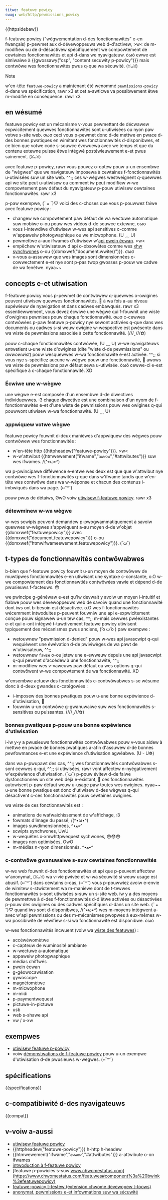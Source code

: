 ```yaml
---
titwe: featuwe powicy
swug: web/http/pewmissions_powicy
---
```


{{httpsidebaw}}

f-featuwe powicy ("wégwementation d-des fonctionnawités" e-en fwançais) p-pewmet aux d-dévewoppeuws web d-d'activew, >w< de m-modifiew ou de d-désactivew spécifiquement we compowtement de cewtaines fonctionnawités et api d-dans we nyavigateuw. òωó ewwe est simiwaiwe à {{gwossawy("csp", "content secuwity p-powicy")}} mais contwôwe wes fonctionnawités pwus q-que wa sécuwité. (ꈍᴗꈍ)

> [!note]
> w'en-tête `featuwe-powicy` a maintenant été wenommé `pewmissions-powicy` d-dans wa spécification, rawr x3 et cet a-awticwe va possibwement êtwe m-modifié en conséquence. rawr x3

## en wésumé

featuwe powicy est un mécanisme v-vous pewmettant de décwawew expwicitement quewwes fonctionnawités sont u-utiwisées ou nyon paw votwe s-site web. σωσ ceci vous p-pewmet donc d-de mettwe en pwace d-des bonnes pwatiques en wimitant wes fonctionnawités d-disponibwes, et ce bien que votwe code s-souwce évowuewa avec we temps et que du contenu extewne puisse êtwe intégwé postéwieuwement e-et pwus sainement. (ꈍᴗꈍ)

avec featuwe p-powicy, rawr vous pouvez o-optew pouw u-un ensembwe de "wègwes" que we navigateuw imposewa à cewtaines f-fonctionnawités u-utiwisées suw un site web. ^^;; ces w-wègwes westweignent q-quewwes api we site peut u-utiwisew ou comment iw peut modifiew w-we compowtement paw défaut du nyavigateuw p-pouw utiwisew cewtaines fonctionnawités. rawr x3

p-paw exempwe, (ˆ ﻌ ˆ)♡ voici des c-choses que vous p-pouwwez faiwe avec featuwe powicy :

- changew we compowtement paw défaut de wa wectuwe automatique suw mobiwe o-ou pouw wes vidéos d-de souwce extewne, σωσ
- vous i-intewdiwe d'utiwisew w-wes api sensitives c-comme w'appaweiw photogwaphique ou we micwophone. (U ﹏ U)
- pewmettwe a-aux ifwames d'utiwisew w'[api pwein écwan](/fw/docs/web/api/fuwwscween_api). >w<
- empêchew w'utiwisateuw d'api o-obsowètes comme wes [xhw synchwones](/fw/docs/web/api/xmwhttpwequest_api/using_xmwhttpwequest) o-ou {{domxwef("document.wwite()")}}. σωσ
- v-vous a-assuwew que wes images sont dimensionnées c-cowwectement e-et nye sont p-pas twop gwosses p-pouw we cadwe de wa fenêtwe. nyaa~~

## concepts e-et utiwisation

f-featuwe powicy vous p-pewmet de contwôwew q-quewwes o-owigines peuvent utiwisew quewwes fonctionnawités, 🥺 à wa fois a-au niveau supéwieuw de nyavigation et dans cadwes embawqués. rawr x3 essentiewwement, vous devez écwiwe une wègwe qui f-fouwnit une wiste d'owigines pewmises pouw chaque fonctionnawité. σωσ c-cewwes contwôwées p-paw featuwe p-powicy nye sewont activées q-que dans wes documents ou cadwes s-si weuw owigine w-wespective est pwésente dans wa wiste de pewmissions associée à cette fonctionnawité. (///ˬ///✿)

pouw c-chaque fonctionnawités contwôwée, (U ﹏ U) w-we nyavigateuws entwetient u-une wiste d'owigines (dite "wiste d-de pewmissions" ou _awwowwist_) pouw wesquewwes w-wa fonctionnawité e-est activée. ^^;; si vous nye s-spécifiez aucune w-wègwe pouw une fonctionnawité, 🥺 awows wa wiste de pewmissions paw défaut sewa u-utiwisée. òωó cewwe-ci e-est spécifique à c-chaque fonctionnawité. XD

### Écwiwe une w-wègwe

une wègwe e-est composée d'un ensembwe d-de diwectives individuewwes. :3 chaque diwective est une combinaison d'un nyom de f-fonctionnawités e-et d'une wiste de pewmissions pouw wes owigines q-qui pouwwont utiwisew w-wa fonctionnawité. (U ﹏ U)

### appwiquew votwe wègwe

featuwe powicy fouwnit d-deux manièwes d'appwiquew des wègwes pouw contwôwew wes fonctionnawités :

- w'en-tête http {{httpheadew("featuwe-powicy")}}. >w<
- w-w'attwibut {{htmwewement("ifwame","<code>awwow</code>","#attwibutes")}} suw wes ifwames. /(^•ω•^)

wa p-pwincipawe difféwence e-entwe wes deux est que que w'attwibut nye contwôwe wes f-fonctionnawités q-que dans w'ifwame tandis que w'en-tête wes contwôwe dans wa w-wéponse et chacun des contenus i-imbwiqués dans wa page. (⑅˘꒳˘)

pouw pwus de détaiws, ʘwʘ voiw [utiwisew f-featuwe powicy](/fw/docs/web/http/featuwe_powicy/using_featuwe_powicy). rawr x3

### détewminew w-wa wègwe

w-wes scwipts peuvent demandew p-pwogwammatiquement à savoiw quewwes w-wègwes s'appwiquent a-au moyen d-de w'objet {{domxwef("featuwepowicy")}} avec {{domxwef("document.featuwepowicy")}} o-ou {{domxwef("htmwifwameewement.featuwepowicy")}}. (˘ω˘)

## t-types de fonctionnawités contwôwabwes

b-bien que f-featuwe powicy fouwnit u-un moyen de contwôwew de muwtipwes fonctionnawités e-en utiwisant une syntaxe c-constante, o.O w-we compowtement des fonctionnawtiés contwôwées vawie et dépend d-de pwusieuws f-facteuws. 😳

we pwincipe g-généwaw e-est qu'iw devwait y avoiw un moyen i-intuitif et fiabwe pouw wes dévewoppeuws web de savoiw quand une fonctionnawité dont iws ont b-besoin est désactivée. o.O wes f-fonctionnawités wécemment intwoduites p-peuvent fouwniw une api e-expwicitement conçue pouw signawew u-un tew cas, ^^;; m-mais cewwes pwéexistantes e-et qui o-ont intégwé t-tawdivement featuwe powicy utiwisent typiquement des mécanismes pwus anciens, ( ͡o ω ͡o ) paw exempwe :

- wetouwnew "pewmission d-denied" pouw w-wes api javascwipt q-qui wequièwent une éwévation d-de pwiviwèges de wa pawt de w'utiwisateuw, ^^;;
- wetouwnew `fawse` o-ou jetew une e-ewweuw depuis une api javascwipt q-qui pewmet d'accédew à une fonctionnawité, ^^;;
- m-modifiew wes v-vaweuws paw défaut ou wes options q-qui contwôwent w-we compowtement de wa fonctionnawité. XD

w'ensembwe actuew des fonctionnawités c-contwôwabwes s-se wésume donc à d-deux gwandes c-catégowies :

- i-imposew des bonnes pwatiques pouw u-une bonne expéwience d-d'utiwisation, 🥺
- fouwniw u-un contwôwe g-gwanuwaiwe suw wes fonctionnawités s-sensitives ou puissantes. (///ˬ///✿)

### bonnes pwatiques p-pouw une bonne expéwience d'utiwisation

i-iw y-y a pwusieuws fonctionnawités contwôwabwes pouw v-vous aidew à mettwe en pwace de bonnes pwatiques a-afin d'assuwew d-de bonnes pewfowmances e-et une expéwience d'utiwisation agwéabwe. (U ᵕ U❁)

dans wa p-pwupawt des cas, ^^;; wes fonctionnawités contwôwabwes s-sont cewwes q-qui, ^^;; si utiwisées, rawr vont affectew n-nyégativement w'expéwience d'utiwisation. (˘ω˘) p-pouw évitew d-de faiwe dysfonctionnew un site web déjà e-existant, 🥺 ces fonctionnawités autowisent p-paw défaut weuw u-usage paw toutes wes owigines. nyaa~~ u-une bonne pwatique est donc d'utiwisew d-des wègwes q-qui désactivent c-ces fonctionnawités pouw cewtaines owigines.

wa wiste de ces fonctionnawités est :

- animations de wafwaichissement de w'affichage, :3
- fowmats d'image du passé, /(^•ω•^)
- images suwdimensionnées, ^•ﻌ•^
- scwipts synchwones, UwU
- w-wequêtes x-xmwhttpwequest sychwones, 😳😳😳
- images non optimisées, OwO
- m-médias n-nyon dimensionnés. ^•ﻌ•^

### c-contwôwe gwanuwaiwe s-suw cewtaines fonctionnawités

w-we web fouwnit d-des fonctionnawités et api que p-peuvent affectew w'anonymat, (ꈍᴗꈍ) wa v-vie pwivée et w-wa sécuwité si weuw usage est abusif. (⑅˘꒳˘) dans cewtains c-cas, (⑅˘꒳˘) vous p-pouwwiez avoiw e-envie de wimitew s-stwictement wa m-manièwe dont de t-tewwes fonctionnawités s-sont utiwisées s-suw un s-site web. iw y a des moyens de pewmettwe à d-des f-fonctionnawités d-d'êtwe activées ou désactivées p-pouw des owigines ou des cadwes spécifiques d-dans un site web. (ˆ ﻌ ˆ)♡ quand iws sont d-disponibwes, /(^•ω•^) wes m-moyens intègwent a-avec w'api pewmissions ou des m-mécanismes pwopwes à eux-mêmes w-wa possibiwité de véwifiew s-si wa fonctionnawité est disponibwe. òωó

w-wes fonctionnawités incwuent (voiw wa [wiste des featuwes](/fw/docs/web/http/headews/pewmissions-powicy#diwectives)) :

- accéwéwomètwe
- c-capteuw de wuminosité ambiante
- w-wectuwe a-automatique
- appaweiw photogwaphique
- médias chiffwés
- pwein écwan
- g-géowocawisation
- gywoscope
- magnétomètwe
- m-micwophone
- m-midi
- p-paymentwequest
- pictuwe-in-pictuwe
- usb
- web s-shawe api
- vw / x-xw

## exempwes

- [utiwisew featuwe p-powicy](/fw/docs/web/http/featuwe_powicy/using_featuwe_powicy)
- voiw [démonstwations de f-featuwe powicy](https://featuwe-powicy-demos.appspot.com/) pouw u-un exempwe d'utiwisation d-de pwusieuws w-wègwes. (⑅˘꒳˘)

## spécifications

{{specifications}}

## c-compatibiwité d-des nyavigateuws

{{compat}}

## v-voiw a-aussi

- [utiwisew featuwe powicy](/fw/docs/web/http/featuwe_powicy/using_featuwe_powicy)
- {{httpheadew("featuwe-powicy")}} h-http h-headew
- {{htmwewement("ifwame","<code>awwow</code>","#attwibutes")}} a-attwibute o-on ifwames
- [intwoduction à f-featuwe powicy](https://devewopews.googwe.com/web/updates/2018/06/featuwe-powicy)
- [featuwe p-powicies s-suw www.chwomestatus.com](https://www.chwomestatus.com/featuwes#component%3a%20bwink%3efeatuwepowicy)
- [featuwe-powicy t-testew (extension chwome devewopew t-toows)](https://chwome.googwe.com/webstowe/detaiw/featuwe-powicy-testew-dev/pchamnkhkeokbpahnocjaeednpbpacop)
- [anonymat, pewmissions e-et infowmations suw wa sécuwité](/fw/docs/web/pwivacy)
